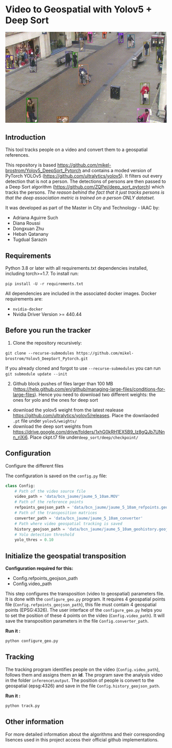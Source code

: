 # Video to Geospatial with Yolov5 + Deep Sort

![](documentation/Town.gif)

## Introduction

This tool tracks people on a video and convert them to a geospatial references.

This repository is based https://github.com/mikel-brostrom/Yolov5_DeepSort_Pytorch and contains a moded version of PyTorch YOLOv5 (https://github.com/ultralytics/yolov5). It filters out every detection that is not a person. The detections of persons are then passed to a Deep Sort algorithm (https://github.com/ZQPei/deep_sort_pytorch) which tracks the persons.
*The reason behind the fact that it just tracks persons is that the deep association metric is trained on a person ONLY datatset.*

It was developed as part of the Master in City and Technology - IAAC by:
- Adriana Aguirre Such
- Diana Roussi
- Dongxuan Zhu
- Hebah Qatanany
- Tugdual Sarazin

## Requirements

Python 3.8 or later with all requirements.txt dependencies installed, including torch>=1.7. To install run:

`pip install -U -r requirements.txt`

All dependencies are included in the associated docker images. Docker requirements are: 
- `nvidia-docker`
- Nvidia Driver Version >= 440.44

## Before you run the tracker

1. Clone the repository recursively:

`git clone --recurse-submodules https://github.com/mikel-brostrom/Yolov5_DeepSort_Pytorch.git`

If you already cloned and forgot to use `--recurse-submodules` you can run `git submodule update --init`

2. Github block pushes of files larger than 100 MB (https://help.github.com/en/github/managing-large-files/conditions-for-large-files). Hence you need to download two different weights: the ones for yolo and the ones for deep sort

- download the yolov5 weight from the latest realease https://github.com/ultralytics/yolov5/releases. Place the downlaoded `.pt` file under `yolov5/weights/`
- download the deep sort weights from https://drive.google.com/drive/folders/1xhG0kRH1EX5B9_Iz8gQJb7UNnn_riXi6. Place ckpt.t7 file under`deep_sort/deep/checkpoint/`

## Configuration

Configure the different files 

The configuration is saved on the `config.py` file:

````python
class Config:
    # Path of the video source file
    video_path = 'data/bcn_jaume/jaume_5_10am.MOV'
    # Path of the reference points
    refpoints_geojson_path = 'data/bcn_jaume/jaume_5_10am_refpoints.geojson'
    # Path of the transposition matrices
    converter_path = 'data/bcn_jaume/jaume_5_10am_converter'
    # Path where video geospatial tracking is saved   
    history_geojson_path = 'data/bcn_jaume/jaume_5_10am_geohistory.geojson'
    # Yolo detection threshold 
    yolo_thres = 0.10
````

## Initialize the geospatial transposition

**Configuration required for this:**
- Config.refpoints_geojson_path
- Config.video_path

This step configures the transposition (video to geospatial) parameters file.
It is done with the `configure_geo.py` program.
It requires 4 geospatial points file (`Config.refpoints_geojson_path`), this file must contain 4 geospatial points (EPSG:4326).
The user interface of the `configure_geo.py` helps you to set the position of these 4 points on the video (`Config.video_path`).
It will save the transposition parameters in the file `Config.converter_path`.

**Run it :**
```bash
python configure_geo.py
```

## Tracking

The tracking program identifies people on the video (`Config.video_path`), follows them and assigns them an **id**.
The program save the analysis video in the folder `inference\output`. 
The position of people is convert to the geospatial (epsg:4326) and save in the file `Config.history_geojson_path`.

**Run it :**
```bash
python track.py
```

## Other information

For more detailed information about the algorithms and their corresponding lisences used in this project access their official github implementations.

